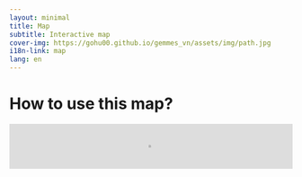 ```yaml
---
layout: minimal
title: Map
subtitle: Interactive map
cover-img: https://gohu00.github.io/gemmes_vn/assets/img/path.jpg
i18n-link: map
lang: en
---
```


<h1 class="text-center"> How to use this map? </h1>


<iframe ddd  src="https://remosat.usth.edu.vn/ecomore2"
style="allowfullscreen:allowfullscreen; border:none; overflow:hidden; width:100%; height:800px; left:0px; zoom:0.1; display:block;  "></iframe>